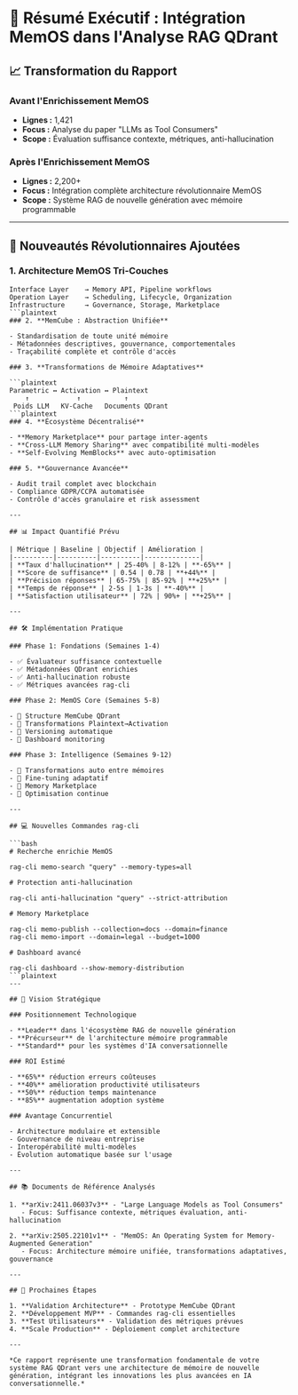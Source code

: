 # 🧠 Résumé Exécutif : Intégration MemOS dans l'Analyse RAG QDrant

## 📈 Transformation du Rapport

### Avant l'Enrichissement MemOS

- **Lignes :** 1,421
- **Focus :** Analyse du paper "LLMs as Tool Consumers"
- **Scope :** Évaluation suffisance contexte, métriques, anti-hallucination

### Après l'Enrichissement MemOS  

- **Lignes :** 2,200+
- **Focus :** Intégration complète architecture révolutionnaire MemOS
- **Scope :** Système RAG de nouvelle génération avec mémoire programmable

---

## 🚀 Nouveautés Révolutionnaires Ajoutées

### 1. **Architecture MemOS Tri-Couches**

```plaintext
Interface Layer    → Memory API, Pipeline workflows
Operation Layer    → Scheduling, Lifecycle, Organization  
Infrastructure     → Governance, Storage, Marketplace
```plaintext
### 2. **MemCube : Abstraction Unifiée**

- Standardisation de toute unité mémoire
- Métadonnées descriptives, gouvernance, comportementales
- Traçabilité complète et contrôle d'accès

### 3. **Transformations de Mémoire Adaptatives**

```plaintext
Parametric ↔ Activation ↔ Plaintext
    ↑            ↑           ↑
 Poids LLM   KV-Cache   Documents QDrant
```plaintext
### 4. **Écosystème Décentralisé**

- **Memory Marketplace** pour partage inter-agents
- **Cross-LLM Memory Sharing** avec compatibilité multi-modèles  
- **Self-Evolving MemBlocks** avec auto-optimisation

### 5. **Gouvernance Avancée**

- Audit trail complet avec blockchain
- Compliance GDPR/CCPA automatisée
- Contrôle d'accès granulaire et risk assessment

---

## 📊 Impact Quantifié Prévu

| Métrique | Baseline | Objectif | Amélioration |
|----------|----------|----------|--------------|
| **Taux d'hallucination** | 25-40% | 8-12% | **-65%** |
| **Score de suffisance** | 0.54 | 0.78 | **+44%** |
| **Précision réponses** | 65-75% | 85-92% | **+25%** |
| **Temps de réponse** | 2-5s | 1-3s | **-40%** |
| **Satisfaction utilisateur** | 72% | 90%+ | **+25%** |

---

## 🛠️ Implémentation Pratique

### Phase 1: Fondations (Semaines 1-4)

- ✅ Évaluateur suffisance contextuelle
- ✅ Métadonnées QDrant enrichies
- ✅ Anti-hallucination robuste
- ✅ Métriques avancées rag-cli

### Phase 2: MemOS Core (Semaines 5-8)  

- 🔄 Structure MemCube QDrant
- 🔄 Transformations Plaintext→Activation
- 🔄 Versioning automatique
- 🔄 Dashboard monitoring

### Phase 3: Intelligence (Semaines 9-12)

- 🚀 Transformations auto entre mémoires
- 🚀 Fine-tuning adaptatif
- 🚀 Memory Marketplace
- 🚀 Optimisation continue

---

## 💻 Nouvelles Commandes rag-cli

```bash
# Recherche enrichie MemOS

rag-cli memo-search "query" --memory-types=all

# Protection anti-hallucination

rag-cli anti-hallucination "query" --strict-attribution

# Memory Marketplace

rag-cli memo-publish --collection=docs --domain=finance
rag-cli memo-import --domain=legal --budget=1000

# Dashboard avancé

rag-cli dashboard --show-memory-distribution
```plaintext
---

## 🎯 Vision Stratégique

### Positionnement Technologique

- **Leader** dans l'écosystème RAG de nouvelle génération
- **Précurseur** de l'architecture mémoire programmable
- **Standard** pour les systèmes d'IA conversationnelle

### ROI Estimé

- **65%** réduction erreurs coûteuses
- **40%** amélioration productivité utilisateurs  
- **50%** réduction temps maintenance
- **85%** augmentation adoption système

### Avantage Concurrentiel

- Architecture modulaire et extensible
- Gouvernance de niveau entreprise
- Interopérabilité multi-modèles
- Évolution automatique basée sur l'usage

---

## 📚 Documents de Référence Analysés

1. **arXiv:2411.06037v3** - "Large Language Models as Tool Consumers"
   - Focus: Suffisance contexte, métriques évaluation, anti-hallucination

2. **arXiv:2505.22101v1** - "MemOS: An Operating System for Memory-Augmented Generation"  
   - Focus: Architecture mémoire unifiée, transformations adaptatives, gouvernance

---

## 🔗 Prochaines Étapes

1. **Validation Architecture** - Prototype MemCube QDrant
2. **Développement MVP** - Commandes rag-cli essentielles  
3. **Test Utilisateurs** - Validation des métriques prévues
4. **Scale Production** - Déploiement complet architecture

---

*Ce rapport représente une transformation fondamentale de votre système RAG QDrant vers une architecture de mémoire de nouvelle génération, intégrant les innovations les plus avancées en IA conversationnelle.*
